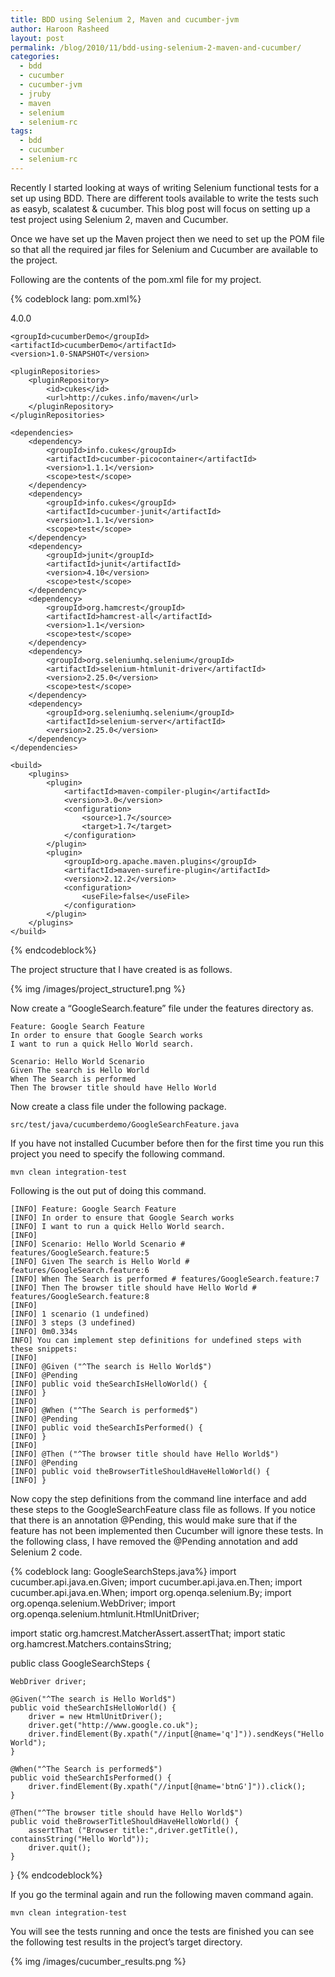 ```yaml
---
title: BDD using Selenium 2, Maven and cucumber-jvm
author: Haroon Rasheed
layout: post
permalink: /blog/2010/11/bdd-using-selenium-2-maven-and-cucumber/
categories:
  - bdd
  - cucumber
  - cucumber-jvm
  - jruby
  - maven
  - selenium
  - selenium-rc
tags:
  - bdd
  - cucumber
  - selenium-rc
---
```

Recently I started looking at ways of writing Selenium functional tests for a set up using BDD. There are different tools available to write the tests such as easyb, scalatest & cucumber. This blog post will focus on setting up a test project using Selenium 2, maven and Cucumber.

Once we have set up the Maven project then we need to set up the POM file so that all the required jar files for Selenium and Cucumber are available to the project.

<!-- more -->
  
Following are the contents of the pom.xml file for my project.

{% codeblock lang: pom.xml%}
<?xml version="1.0" encoding="UTF-8"?>
<project xmlns="http://maven.apache.org/POM/4.0.0"
         xmlns:xsi="http://www.w3.org/2001/XMLSchema-instance"
         xsi:schemaLocation="http://maven.apache.org/POM/4.0.0 http://maven.apache.org/xsd/maven-4.0.0.xsd">
    <modelVersion>4.0.0</modelVersion>

    <groupId>cucumberDemo</groupId>
    <artifactId>cucumberDemo</artifactId>
    <version>1.0-SNAPSHOT</version>

    <pluginRepositories>
        <pluginRepository>
            <id>cukes</id>
            <url>http://cukes.info/maven</url>
        </pluginRepository>
    </pluginRepositories>

    <dependencies>
        <dependency>
            <groupId>info.cukes</groupId>
            <artifactId>cucumber-picocontainer</artifactId>
            <version>1.1.1</version>
            <scope>test</scope>
        </dependency>
        <dependency>
            <groupId>info.cukes</groupId>
            <artifactId>cucumber-junit</artifactId>
            <version>1.1.1</version>
            <scope>test</scope>
        </dependency>
        <dependency>
            <groupId>junit</groupId>
            <artifactId>junit</artifactId>
            <version>4.10</version>
            <scope>test</scope>
        </dependency>
        <dependency>
            <groupId>org.hamcrest</groupId>
            <artifactId>hamcrest-all</artifactId>
            <version>1.1</version>
            <scope>test</scope>
        </dependency>
        <dependency>
            <groupId>org.seleniumhq.selenium</groupId>
            <artifactId>selenium-htmlunit-driver</artifactId>
            <version>2.25.0</version>
            <scope>test</scope>
        </dependency>
        <dependency>
            <groupId>org.seleniumhq.selenium</groupId>
            <artifactId>selenium-server</artifactId>
            <version>2.25.0</version>
        </dependency>
    </dependencies>

    <build>
        <plugins>
            <plugin>
                <artifactId>maven-compiler-plugin</artifactId>
                <version>3.0</version>
                <configuration>
                    <source>1.7</source>
                    <target>1.7</target>
                </configuration>
            </plugin>
            <plugin>
                <groupId>org.apache.maven.plugins</groupId>
                <artifactId>maven-surefire-plugin</artifactId>
                <version>2.12.2</version>
                <configuration>
                    <useFile>false</useFile>
                </configuration>
            </plugin>
        </plugins>
    </build>
</project>
{% endcodeblock%}

The project structure that I have created is as follows.

{% img /images/project_structure1.png %}

Now create a “GoogleSearch.feature” file under the features directory as.

	Feature: Google Search Feature
	In order to ensure that Google Search works
	I want to run a quick Hello World search.

	Scenario: Hello World Scenario
	Given The search is Hello World
	When The Search is performed
	Then The browser title should have Hello World


Now create a class file under the following package.

	src/test/java/cucumberdemo/GoogleSearchFeature.java

If you have not installed Cucumber before then for the first time you run this project you need to specify the following command.

	mvn clean integration-test

Following is the out put of doing this command.


	[INFO] Feature: Google Search Feature
	[INFO] In order to ensure that Google Search works
	[INFO] I want to run a quick Hello World search.
	[INFO]
	[INFO] Scenario: Hello World Scenario # features/GoogleSearch.feature:5
	[INFO] Given The search is Hello World # features/GoogleSearch.feature:6
	[INFO] When The Search is performed # features/GoogleSearch.feature:7
	[INFO] Then The browser title should have Hello World # features/GoogleSearch.feature:8
	[INFO]
	[INFO] 1 scenario (1 undefined)
	[INFO] 3 steps (3 undefined)
	[INFO] 0m0.334s
	INFO] You can implement step definitions for undefined steps with these snippets:
	[INFO]
	[INFO] @Given ("^The search is Hello World$")
	[INFO] @Pending
	[INFO] public void theSearchIsHelloWorld() {
	[INFO] }
	[INFO]
	[INFO] @When ("^The Search is performed$")
	[INFO] @Pending
	[INFO] public void theSearchIsPerformed() {
	[INFO] }
	[INFO]
	[INFO] @Then ("^The browser title should have Hello World$")
	[INFO] @Pending
	[INFO] public void theBrowserTitleShouldHaveHelloWorld() {
	[INFO] }


Now copy the step definitions from the command line interface and add these steps to the GoogleSearchFeature class file as follows. If you notice that there is an annotation @Pending, this would make sure that if the feature has not been implemented then Cucumber will ignore these tests. In the following class, I have removed the @Pending annotation and add Selenium 2 code.


{% codeblock lang: GoogleSearchSteps.java%}
import cucumber.api.java.en.Given;
import cucumber.api.java.en.Then;
import cucumber.api.java.en.When;
import org.openqa.selenium.By;
import org.openqa.selenium.WebDriver;
import org.openqa.selenium.htmlunit.HtmlUnitDriver;

import static org.hamcrest.MatcherAssert.assertThat;
import static org.hamcrest.Matchers.containsString;


public class GoogleSearchSteps {

    WebDriver driver;

    @Given("^The search is Hello World$")
    public void theSearchIsHelloWorld() {
        driver = new HtmlUnitDriver();
        driver.get("http://www.google.co.uk");
        driver.findElement(By.xpath("//input[@name='q']")).sendKeys("Hello World");
    }

    @When("^The Search is performed$")
    public void theSearchIsPerformed() {
        driver.findElement(By.xpath("//input[@name='btnG']")).click();
    }

    @Then("^The browser title should have Hello World$")
    public void theBrowserTitleShouldHaveHelloWorld() {
        assertThat ("Browser title:",driver.getTitle(), containsString("Hello World"));
        driver.quit();
    }
}
{% endcodeblock%}

If you go the terminal again and run the following maven command again.

	mvn clean integration-test


You will see the tests running and once the tests are finished you can see the following test results in the project’s target directory.

{% img /images/cucumber_results.png %}

